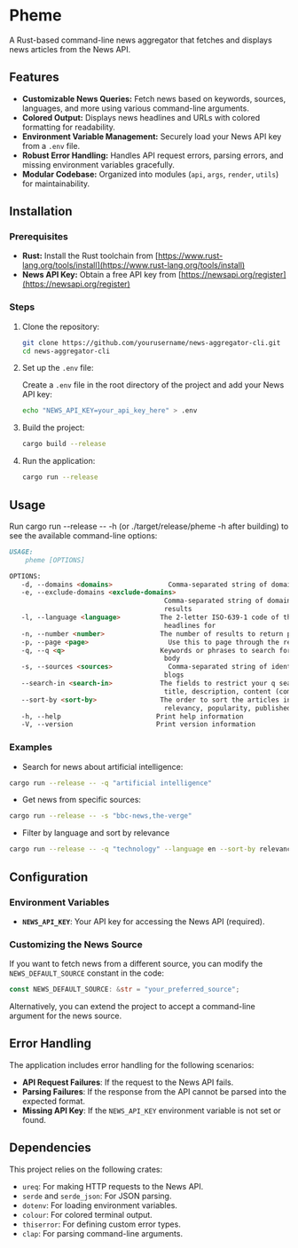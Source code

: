 # Pheme

A Rust-based command-line news aggregator that fetches and displays news articles from the News API.  

## Features

- **Customizable News Queries:** Fetch news based on keywords, sources, languages, and more using various command-line arguments.
- **Colored Output:**  Displays news headlines and URLs with colored formatting for readability.
- **Environment Variable Management:** Securely load your News API key from a `.env` file.
- **Robust Error Handling:** Handles API request errors, parsing errors, and missing environment variables gracefully.
- **Modular Codebase:** Organized into modules (`api`, `args`, `render`, `utils`) for maintainability.

## Installation

### Prerequisites

- **Rust:** Install the Rust toolchain from [https://www.rust-lang.org/tools/install](https://www.rust-lang.org/tools/install)
- **News API Key:** Obtain a free API key from [https://newsapi.org/register](https://newsapi.org/register)

### Steps

1. Clone the repository:

   ```bash
   git clone https://github.com/yourusername/news-aggregator-cli.git
   cd news-aggregator-cli
   ```

2. Set up the `.env` file:

   Create a `.env` file in the root directory of the project and add your News API key:

   ```bash
   echo "NEWS_API_KEY=your_api_key_here" > .env
   ```

3. Build the project:

   ```bash
   cargo build --release
   ```

4. Run the application:

   ```bash
   cargo run --release
   ```

## Usage

Run cargo run --release -- -h (or ./target/release/pheme -h after building) to see the available command-line options:

```md
USAGE:
    pheme [OPTIONS]

OPTIONS:
   -d, --domains <domains>              Comma-separated string of domains to restrict the search to
   -e, --exclude-domains <exclude-domains>
                                       Comma-separated string of domains to remove from the
                                       results
   -l, --language <language>          The 2-letter ISO-639-1 code of the language you want
                                       headlines for
   -n, --number <number>              The number of results to return per page (max 100)
   -p, --page <page>                    Use this to page through the results
   -q, --q <q>                        Keywords or phrases to search for in the article title and
                                       body
   -s, --sources <sources>              Comma-separated string of identifiers for news sources or
                                       blogs
   --search-in <search-in>            The fields to restrict your q search to. Possible options:
                                       title, description, content (comma-separated)
   --sort-by <sort-by>                The order to sort the articles in. Possible options:
                                       relevancy, popularity, publishedAt
   -h, --help                        Print help information
   -V, --version                     Print version information
```

### Examples

- Search for news about artificial intelligence:

```bash
cargo run --release -- -q "artificial intelligence"
```

- Get news from specific sources:

```bash
cargo run --release -- -s "bbc-news,the-verge"
```

- Filter by language and sort by relevance

```bash
cargo run --release -- -q "technology" --language en --sort-by relevancy
```

## Configuration

### Environment Variables

- **`NEWS_API_KEY`**: Your API key for accessing the News API (required).
  
### Customizing the News Source

If you want to fetch news from a different source, you can modify the `NEWS_DEFAULT_SOURCE` constant in the code:

```rust
const NEWS_DEFAULT_SOURCE: &str = "your_preferred_source";
```

Alternatively, you can extend the project to accept a command-line argument for the news source.

## Error Handling

The application includes error handling for the following scenarios:

- **API Request Failures**: If the request to the News API fails.
- **Parsing Failures**: If the response from the API cannot be parsed into the expected format.
- **Missing API Key**: If the `NEWS_API_KEY` environment variable is not set or found.

## Dependencies

This project relies on the following crates:

- `ureq`: For making HTTP requests to the News API.
- `serde` and `serde_json`: For JSON parsing.
- `dotenv`: For loading environment variables.
- `colour`: For colored terminal output.
- `thiserror`: For defining custom error types.
- `clap`: For parsing command-line arguments.
